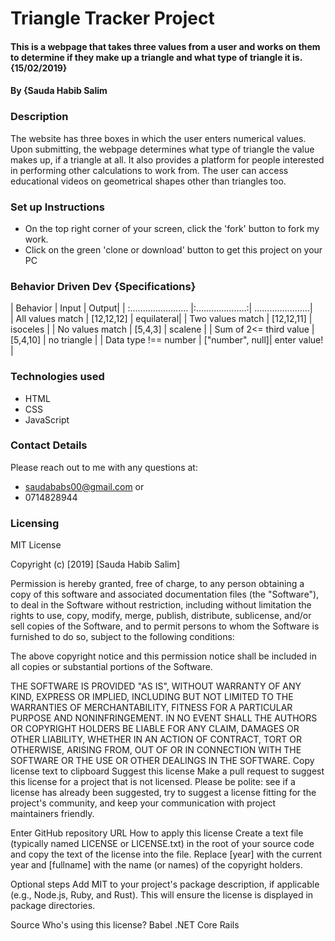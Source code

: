 # Triangle Tracker Project
#### This is a webpage that takes three values from a user and works on them to determine if they make up a triangle and what type of triangle it is. {15/02/2019}
#### By {Sauda Habib Salim
### Description
The website has three boxes in which the user enters numerical values. Upon submitting, the webpage determines what type of triangle the value makes up, if a triangle at all. It also provides a platform for people interested in performing other calculations to work from. The user can access educational videos on geometrical shapes other than triangles too.
### Set up Instructions
* On the top right corner of your screen, click the 'fork' button to fork my work.
* Click on the green 'clone or download' button to get this project on your PC
### Behavior Driven Dev {Specifications}
| Behavior                 |           Input      |                 Output|
| :....................... |:....................:| ......................|              
| All values match         |       [12,12,12]     |            equilateral|
| Two values match         |       [12,12,11]     |           isoceles    |
| No values match          |       [5,4,3]        |           scalene     |
| Sum of 2<= third value   |       [5,4,10]       |           no triangle |
| Data type !== number     |      ["number", null]|          enter value! |

### Technologies used
* HTML
* CSS
* JavaScript
### Contact Details
 Please reach out to me with any questions at:
 * saudababs00@gmail.com or
 * 0714828944
### Licensing
MIT License

Copyright (c) [2019] [Sauda Habib Salim]

Permission is hereby granted, free of charge, to any person obtaining a copy
of this software and associated documentation files (the "Software"), to deal
in the Software without restriction, including without limitation the rights
to use, copy, modify, merge, publish, distribute, sublicense, and/or sell
copies of the Software, and to permit persons to whom the Software is
furnished to do so, subject to the following conditions:

The above copyright notice and this permission notice shall be included in all
copies or substantial portions of the Software.

THE SOFTWARE IS PROVIDED "AS IS", WITHOUT WARRANTY OF ANY KIND, EXPRESS OR
IMPLIED, INCLUDING BUT NOT LIMITED TO THE WARRANTIES OF MERCHANTABILITY,
FITNESS FOR A PARTICULAR PURPOSE AND NONINFRINGEMENT. IN NO EVENT SHALL THE
AUTHORS OR COPYRIGHT HOLDERS BE LIABLE FOR ANY CLAIM, DAMAGES OR OTHER
LIABILITY, WHETHER IN AN ACTION OF CONTRACT, TORT OR OTHERWISE, ARISING FROM,
OUT OF OR IN CONNECTION WITH THE SOFTWARE OR THE USE OR OTHER DEALINGS IN THE
SOFTWARE.
Copy license text to clipboard
Suggest this license
Make a pull request to suggest this license for a project that is not licensed. Please be polite: see if a license has already been suggested, try to suggest a license fitting for the project's community, and keep your communication with project maintainers friendly.


Enter GitHub repository URL
How to apply this license
Create a text file (typically named LICENSE or LICENSE.txt) in the root of your source code and copy the text of the license into the file. Replace [year] with the current year and [fullname] with the name (or names) of the copyright holders.

Optional steps
Add MIT to your project's package description, if applicable (e.g., Node.js, Ruby, and Rust). This will ensure the license is displayed in package directories.

 Source
Who's using this license?
Babel
.NET Core
Rails
